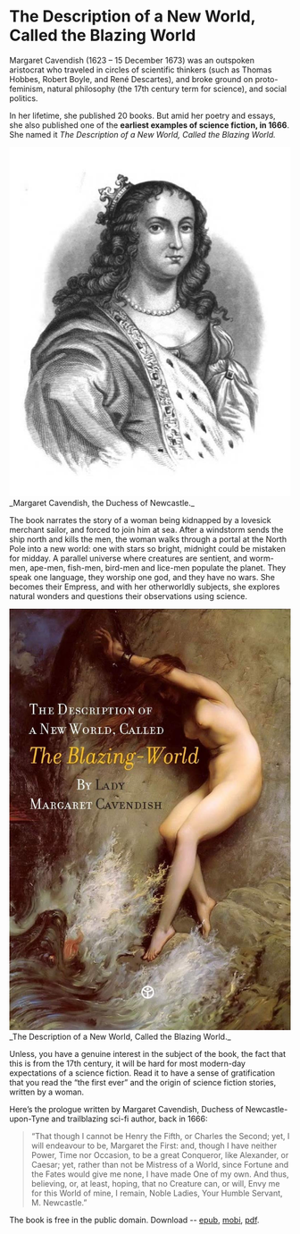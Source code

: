 # The Description of a New World, Called the Blazing World

Margaret Cavendish (1623 – 15 December 1673) was an outspoken aristocrat who traveled in circles of scientific thinkers (such as Thomas Hobbes, Robert Boyle, and René Descartes), and broke ground on proto-feminism, natural philosophy (the 17th century term for science), and social politics.

In her lifetime, she published 20 books. But amid her poetry and essays, she also published one of the __earliest examples of science fiction, in 1666__. She named it _The Description of a New World, Called the Blazing World._

<img class="medium" src="/books/margaret-cavendish-the-duchess-of-newcastle.jpg" alt="Margaret Cavendish, the Duchess of Newcastle" loading="lazy">
_Margaret Cavendish, the Duchess of Newcastle._

The book narrates the story of a woman being kidnapped by a lovesick merchant sailor, and forced to join him at sea. After a windstorm sends the ship north and kills the men, the woman walks through a portal at the North Pole into a new world: one with stars so bright, midnight could be mistaken for midday. A parallel universe where creatures are sentient, and worm-men, ape-men, fish-men, bird-men and lice-men populate the planet. They speak one language, they worship one god, and they have no wars. She becomes their Empress, and with her otherworldly subjects, she explores natural wonders and questions their observations using science.

<img class="medium" src="/books/book-the-description-of-a-new-world-called-the-blazing-world.jpg" alt="The Description of a New World, Called the Blazing World." loading="lazy">
_The Description of a New World, Called the Blazing World._

Unless, you have a genuine interest in the subject of the book, the fact that this is from the 17th century, it will be hard for most modern-day expectations of a science fiction. Read it to have a sense of gratification that you read the “the first ever” and the origin of science fiction stories, written by a woman.

Here’s the prologue written by Margaret Cavendish, Duchess of Newcastle-upon-Tyne and trailblazing sci-fi author, back in 1666:

> “That though I cannot be Henry the Fifth, or Charles the Second; yet, I will endeavour to be, Margaret the First: and, though I have neither Power, Time nor Occasion, to be a great Conqueror, like Alexander, or Caesar; yet, rather than not be Mistress of a World, since Fortune and the Fates would give me none, I have made One of my own. And thus, believing, or, at least, hoping, that no Creature can, or will, Envy me for this World of mine, I remain, Noble Ladies, Your Humble Servant, M. Newcastle.”

The book is free in the public domain. Download --
[epub](https://archives.oinam.com/books/Fiction/Utopia-and-Dystopia/blazing-world.epub),
[mobi](https://archives.oinam.com/books/Fiction/Utopia-and-Dystopia/blazing-world.mobi),
[pdf](https://archives.oinam.com/books/Fiction/Utopia-and-Dystopia/blazing-world.pdf).